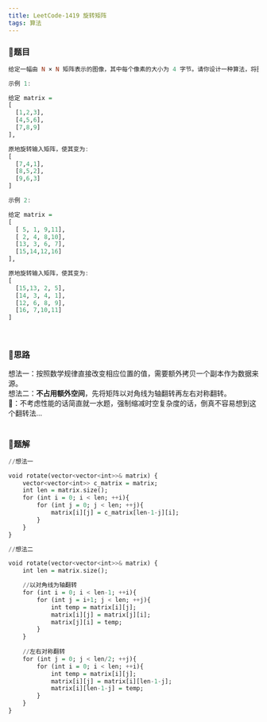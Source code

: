 ```yaml
---
title: LeetCode-1419 旋转矩阵
tags: 算法
---
```


### **📝题目**
```haskell
给定一幅由 N × N 矩阵表示的图像，其中每个像素的大小为 4 字节。请你设计一种算法，将图像旋转 90 度。（不占用额外空间能否做到？）

示例 1:

给定 matrix = 
[
  [1,2,3],
  [4,5,6],
  [7,8,9]
],

原地旋转输入矩阵，使其变为:
[
  [7,4,1],
  [8,5,2],
  [9,6,3]
]

示例 2:

给定 matrix =
[
  [ 5, 1, 9,11],
  [ 2, 4, 8,10],
  [13, 3, 6, 7],
  [15,14,12,16]
], 

原地旋转输入矩阵，使其变为:
[
  [15,13, 2, 5],
  [14, 3, 4, 1],
  [12, 6, 8, 9],
  [16, 7,10,11]
]
```
<br/>

### **📝思路**
想法一：按照数学规律直接改变相应位置的值，需要额外拷贝一个副本作为数据来源。<br/>
想法二：**不占用额外空间**，先将矩阵以对角线为轴翻转再左右对称翻转。<br/>
🐣：不考虑性能的话简直就一水题，强制缩减时空复杂度的话，倒真不容易想到这个翻转法...
<br/><br/>

### **📝题解**
```haskell
//想法一

void rotate(vector<vector<int>>& matrix) {
    vector<vector<int>> c_matrix = matrix;
    int len = matrix.size();
    for (int i = 0; i < len; ++i){
        for (int j = 0; j < len; ++j){
            matrix[i][j] = c_matrix[len-1-j][i];
        }
    }
}
```
```haskell
//想法二

void rotate(vector<vector<int>>& matrix) {
    int len = matrix.size();

    //以对角线为轴翻转 
    for (int i = 0; i < len-1; ++i){
        for (int j = i+1; j < len; ++j){
            int temp = matrix[i][j];
            matrix[i][j] = matrix[j][i];
            matrix[j][i] = temp;
        }
    }
    
    //左右对称翻转
    for (int j = 0; j < len/2; ++j){
        for (int i = 0; i < len; ++i){
            int temp = matrix[i][j];
            matrix[i][j] = matrix[i][len-1-j];
            matrix[i][len-1-j] = temp;
        }
    } 
}
```